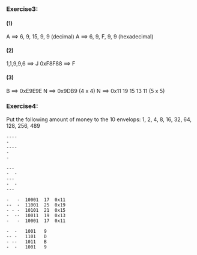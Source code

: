 ### Exercise3:

#### (1)
A ==> 6, 9, 15, 9, 9 (decimal)
A ==> 6, 9, F, 9, 9  (hexadecimal)

#### (2)
1,1,9,9,6  ==> J
0xF8F88    ==> F

#### (3)
B ==> 0xE9E9E
N ==> 0x9DB9   (4 x 4)
N ==> 0x11 19 15 13 11 (5 x 5)



### Exercise4:


Put the following amount of money to the 10 envelops:
 1, 2, 4, 8, 16, 32, 64, 128, 256, 489



```
----
-   
----
-   
-   

---
-  -
---
-  -
---

-   -  10001  17  0x11
--  -  11001  25  0x19
- - -  10101  21  0x15
-  --  10011  19  0x13
-   -  10001  17  0x11

-  -   1001   9
-- -   1101   D
- --   1011   B
-  -   1001   9
```